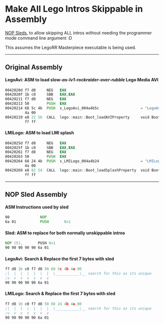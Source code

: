 # Make All Lego Intros Skippable in Assembly

[NOP Sleds](https://en.wikipedia.org/wiki/NOP_slide), to allow skipping ALL intros without needing the programmer mode command line argument :D

This assumes the LegoRR Masterpiece executable is being used.

***

## Original Assembly

#### **LegoAvi:** ASM to load slow-*as-lv1-rockraider-over-rubble* Lego Media AVI
```asm
0042020d f7 d8     NEG   EAX
0042020f 1b c0     SBB   EAX,EAX
00420211 f7 d8     NEG   EAX
00420213 50        PUSH  EAX
00420214 68 5c 4b  PUSH  s_LegoAvi_004a4b5c                   = "LegoAvi"
         4a 00
00420219 e8 22 56  CALL  lego::main::Boot_loadAVIProperty     void Boot_loadAVIProperty(char*,BOOL)
         ff ff
```

#### **LMILogo:** ASM to load LMI splash
```asm
0042025d f7 d8     NEG   EAX
0042025f 1b c0     SBB   EAX,EAX
00420261 f7 d8     NEG   EAX
00420263 50        PUSH  EAX
00420264 68 24 4b  PUSH  s_LMILogo_004a4b24                   = "LMILogo"
         4a 00
00420269 e8 82 54  CALL  lego::main::Boot_loadSplashProperty  void Boot_loadSplashProperty(char*,BOOL,char*)
         ff ff
```

***

## NOP Sled Assembly

#### ASM Instructions used by sled
```asm
90              NOP
6a 01           PUSH       0x1
```


#### **Sled:** ASM to replace for both normally unskippable intros
```asm
NOP (5),       PUSH 0x1
90 90 90 90 90 6a 01
```

#### **LegoAvi:** Search & Replace the first 7 bytes with sled
```asm
f7 d8 1b c0 f7 d8 50 68 5c 4b 4a 00
;|  |  |  |  |  |  |  \___________\__ search for this as its unique
;v  v  v  v  v  v  v
90 90 90 90 90 6a 01
```

#### **LMILogo:** Search & Replace the first 7 bytes with sled
```asm
f7 d8 1b c0 f7 d8 50 68 24 4b 4a 00
;|  |  |  |  |  |  |  \___________\__ search for this as its unique
;v  v  v  v  v  v  v
90 90 90 90 90 6a 01
```
